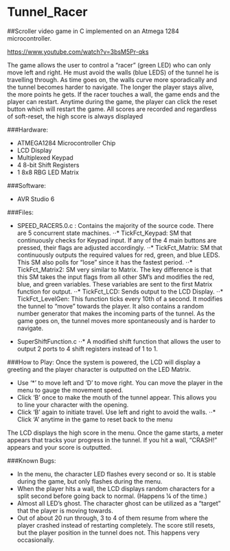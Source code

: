 # Tunnel_Racer
##Scroller video game in C implemented on an Atmega 1284 microcontroller. 

https://www.youtube.com/watch?v=3bsM5Pr-qks

The game allows the user to control a “racer” (green LED) who can only move left and right. He must avoid the walls (blue LEDS) of the tunnel he is travelling through. As time goes on, the walls curve more sporadically and the tunnel becomes harder to navigate. The longer the player stays alive, the more points he gets. If the racer touches a wall, the game ends and the player can restart. Anytime during the game, the player can click the reset button which will restart the game. All scores are recorded and regardless of soft-reset, the high score is always displayed

###Hardware:
* ATMEGA1284 Microcontroller Chip
* LCD Display
* Multiplexed Keypad
* 4 8-bit Shift Registers
* 1 8x8 RBG LED Matrix

###Software:
* AVR Studio 6

###Files:
* SPEED_RACER5.0.c : Contains the majority of the source code. There are 5 concurrent state machines.
⋅⋅* TickFct_Keypad: SM that continuously checks for Keypad input. If any of the 4 main buttons are 
pressed, their flags are adjusted accordingly.
⋅⋅* TickFct_Matrix: SM that continuously outputs the required values for red, green, and blue 
LEDS. This SM also polls for “lose” since it has the
fastest period.
⋅⋅* TickFct_Matrix2: SM very similar to Matrix. The key difference is that this SM takes the input 
flags from all other SM’s and modifies the red, blue, and green variables. These variables are sent 
to the first Matrix function for output.
⋅⋅* TickFct_LCD: Sends output to the LCD Display.
⋅⋅* TickFct_LevelGen: This function ticks every 10th of a second. It modifies the tunnel to “move” 
towards the player. It also contains a random number generator that makes the incoming parts of the 
tunnel. As the game goes on, the tunnel moves more spontaneously and is harder to navigate.

* SuperShiftFunction.c
⋅⋅* A modified shift function that allows the user to output 2 ports to 4 shift registers instead of 
1 to 1.

###How to Play:
Once the system is powered, the LCD will display a greeting and the player character is outputted 
on the LED Matrix.

* Use ‘*’ to move left and ‘D’ to move right. You can move the player in the menu to gauge the 
movement speed.
* Click ‘B’ once to make the mouth of the tunnel appear. This allows you to line your character 
with the opening.
* Click ‘B’ again to initiate travel. Use left and right to avoid the walls.
⋅⋅* Click ‘A’ anytime in the game to reset back to the menu

The LCD displays the high score in the menu. Once the game starts, a meter appears that tracks your 
progress in the tunnel. If you hit a wall, “CRASH!” appears and your score is outputted.

###Known Bugs:

* In the menu, the character LED flashes every second or so. It is stable during the game, but 
only flashes during the menu.
* When the player hits a wall, the LCD displays random characters for a split second before going 
back to normal. (Happens ¼ of the time.)
* Almost all LED’s ghost. The character ghost can be utilized as a “target” that the player is 
moving towards.
* Out of about 20 run through, 3 to 4 of them resume from where the player crashed instead of 
restarting completely. The score still resets, but the player position in the tunnel does not. This 
happens very occasionally.
